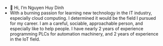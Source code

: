 - 👋 Hi, I’m Nguyen Huy Dinh
- With a burning passion for learning new technology in the IT industry, especially cloud computing. I determined it would be the field I pursued for my career.
I am a careful, sociable, approachable person, and especially like to help people.
I have nearly 2 years of experience programming PLCs for automation machinery, and 2 years of experience in the IoT field.

<!---
dinhnhd/dinhnhd is a ✨ special ✨ repository because its `README.md` (this file) appears on your GitHub profile.
You can click the Preview link to take a look at your changes.
--->
